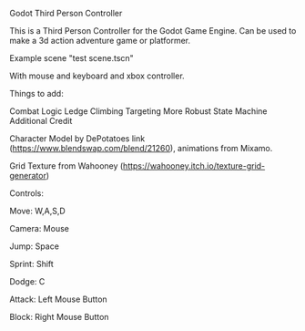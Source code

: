 Godot Third Person Controller

This is a Third Person Controller for the Godot Game Engine. Can be used to make a 3d action adventure game or platformer.

Example scene "test scene.tscn"

With mouse and keyboard and xbox controller.

Things to add:

Combat Logic
Ledge Climbing
Targeting
More Robust State Machine
Additional Credit

Character Model by DePotatoes link (https://www.blendswap.com/blend/21260), animations from Mixamo. 

Grid Texture from Wahooney  (https://wahooney.itch.io/texture-grid-generator)

Controls:

Move: W,A,S,D

Camera: Mouse

Jump: Space

Sprint: Shift

Dodge: C

Attack: Left Mouse Button

Block: Right Mouse Button
